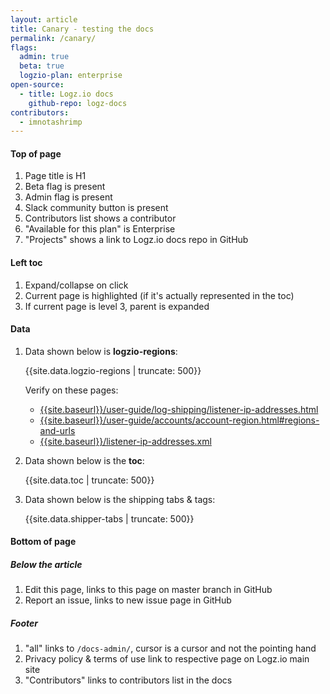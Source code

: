```yaml
---
layout: article
title: Canary - testing the docs
permalink: /canary/
flags:
  admin: true
  beta: true
  logzio-plan: enterprise
open-source:
  - title: Logz.io docs
    github-repo: logz-docs
contributors:
  - imnotashrimp
---
```


#### Top of page

1. Page title is H1
2. Beta flag is present
3. Admin flag is present
4. Slack community button is present
5. Contributors list shows a contributor
6. "Available for this plan" is Enterprise
7. "Projects" shows a link to Logz.io docs repo in GitHub

#### Left toc

1. Expand/collapse on click
2. Current page is highlighted (if it's actually represented in the toc)
3. If current page is level 3, parent is expanded

#### Data

1. Data shown below is **logzio-regions**:

    {{site.data.logzio-regions | truncate: 500}}

    Verify on these pages:

    * [{{site.baseurl}}/user-guide/log-shipping/listener-ip-addresses.html]({{site.baseurl}}/user-guide/log-shipping/listener-ip-addresses.html)
    * [{{site.baseurl}}/user-guide/accounts/account-region.html#regions-and-urls]({{site.baseurl}}/user-guide/accounts/account-region.html#regions-and-urls)
    * [{{site.baseurl}}/listener-ip-addresses.xml]({{site.baseurl}}/listener-ip-addresses.xml)

2. Data shown below is the **toc**:

    {{site.data.toc | truncate: 500}}

3. Data shown below is the shipping tabs & tags:

    {{site.data.shipper-tabs |  truncate: 500}}

#### Bottom of page

##### Below the article

1. Edit this page, links to this page on master branch in GitHub
2. Report an issue, links to new issue page in GitHub

##### Footer

1. "all" links to `/docs-admin/`, cursor is a cursor and not the pointing hand
2. Privacy policy & terms of use link to respective page on Logz.io main site
3. "Contributors" links to contributors list in the docs
